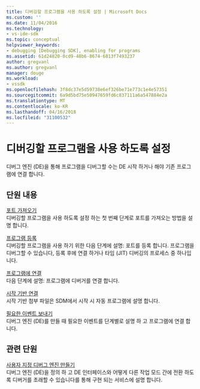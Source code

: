 ```yaml
---
title: 디버깅할 프로그램을 사용 하도록 설정 | Microsoft Docs
ms.custom: ''
ms.date: 11/04/2016
ms.technology:
- vs-ide-sdk
ms.topic: conceptual
helpviewer_keywords:
- debugging [Debugging SDK], enabling for programs
ms.assetid: 61d24820-0cd9-48b6-8674-6813f7493237
author: gregvanl
ms.author: gregvanl
manager: douge
ms.workload:
- vssdk
ms.openlocfilehash: 3f8dc37e5d59738e6ef326be71e773c1e4e57351
ms.sourcegitcommit: 6a9d5bd75e50947659fd6c837111a6a547884e2a
ms.translationtype: MT
ms.contentlocale: ko-KR
ms.lasthandoff: 04/16/2018
ms.locfileid: "31100532"
---
```

# <a name="enabling-a-program-to-be-debugged"></a>디버깅할 프로그램을 사용 하도록 설정
디버그 엔진 (DE)을 통해 프로그램을 디버그할 수는 DE 시작 하거나 해야 기존 프로그램에 연결 합니다.  
  
## <a name="in-this-section"></a>단원 내용  
 [포트 가져오기](../../extensibility/debugger/getting-a-port.md)  
 디버깅할 프로그램을 사용 하도록 설정 하는 첫 번째 단계로 포트를 가져오는 방법을 설명 합니다.  
  
 [프로그램 등록](../../extensibility/debugger/registering-the-program.md)  
 디버깅할 프로그램을 사용 하기 위한 다음 단계에 설명: 포트를 등록 합니다. 프로그램을 디버그할 수 있습니다, 등록 후에 연결 하거나 타임 (JIT) 디버깅의 프로세스 중 하나입니다.  
  
 [프로그램에 연결](../../extensibility/debugger/attaching-to-the-program.md)  
 다음 단계에 설명: 프로그램에 디버거를 연결 합니다.  
  
 [시작 기반 연결](../../extensibility/debugger/launch-based-attachment.md)  
 시작 기반 첨부 파일은 SDM에서 시작 시 자동 프로그램에 설명 합니다.  
  
 [필요한 이벤트 보내기](../../extensibility/debugger/sending-the-required-events.md)  
 디버그 엔진 (DE)를 만들 때 필요한 이벤트를 단계별로 설명 하 고 프로그램에 연결 합니다.  
  
## <a name="related-sections"></a>관련 단원  
 [사용자 지정 디버그 엔진 만들기](../../extensibility/debugger/creating-a-custom-debug-engine.md)  
 디버그 엔진 (DE)을 정의 하 고 DE 인터페이스와 어떻게 다른 작업 모드 간에 전환 하도록 디버거를 초래할 수 있습니다를 통해 구현 되는 서비스에 설명 합니다.